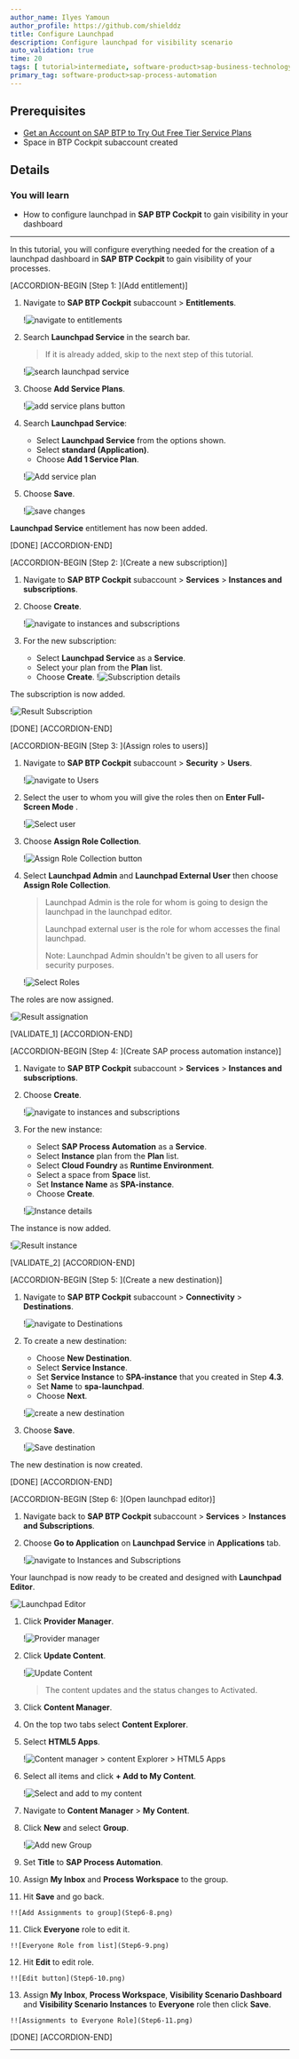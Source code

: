 ```yaml
---
author_name: Ilyes Yamoun
author_profile: https://github.com/shielddz
title: Configure Launchpad
description: Configure launchpad for visibility scenario
auto_validation: true
time: 20
tags: [ tutorial>intermediate, software-product>sap-business-technology-platform, tutorial>free-tier]
primary_tag: software-product>sap-process-automation
---
```


## Prerequisites
 - [Get an Account on SAP BTP to Try Out Free Tier Service Plans](btp-free-tier-account)
 - Space in BTP Cockpit subaccount created

## Details
### You will learn
  - How to configure launchpad in **SAP BTP Cockpit** to gain visibility in your dashboard

---
In this tutorial, you will configure everything needed for the creation of a launchpad dashboard in **SAP BTP Cockpit** to gain visibility of your processes.

[ACCORDION-BEGIN [Step 1: ](Add entitlement)]
1.  Navigate to **SAP BTP Cockpit** subaccount > **Entitlements**.

    !![navigate to entitlements](Step1-1.png)

2.  Search **Launchpad Service** in the search bar.
    > If it is already added, skip to the next step of this tutorial.

    !![search launchpad service](Step1-2.png)

3.  Choose **Add Service Plans**.

    !![add service plans button](Step1-3.png)

4.  Search **Launchpad Service**:
    - Select **Launchpad Service** from the options shown.
    - Select **standard (Application)**.
    - Choose **Add 1 Service Plan**.

    !![Add service plan](Step1-4.png)

5.  Choose **Save**.

    !![save changes](Step1-5.png)

**Launchpad Service** entitlement has now been added.

[DONE]
[ACCORDION-END]

[ACCORDION-BEGIN [Step 2: ](Create a new subscription)]
1.  Navigate to **SAP BTP Cockpit** subaccount > **Services** > **Instances and subscriptions**.

2.  Choose **Create**.

    !![navigate to instances and subscriptions](Step2-1.png)

3.  For the new subscription:
    -  Select **Launchpad Service** as a **Service**.
    -  Select your plan from the **Plan** list.
    -  Choose **Create**.
    !![Subscription details](Step2-2.png)

The subscription is now added.

!![Result Subscription](Step2-3.png)

[DONE]
[ACCORDION-END]


[ACCORDION-BEGIN [Step 3: ](Assign roles to users)]
1.  Navigate to **SAP BTP Cockpit** subaccount > **Security** > **Users**.

    !![navigate to Users](Step3-1.png)

2.  Select the user to whom you will give the roles then on **Enter Full-Screen Mode** .

    !![Select user](Step3-2.png)

3.  Choose **Assign Role Collection**.

    !![Assign Role Collection button](Step3-3.png)

4.  Select **Launchpad Admin** and **Launchpad External User** then choose **Assign Role Collection**.

    > Launchpad Admin is the role for whom is going to design the launchpad in the launchpad editor.
    >
    > Launchpad external user is the role for whom accesses the final launchpad.
    >
    > Note: Launchpad Admin shouldn't be given to all users for security purposes.

    !![Select Roles](Step3-4.png)

The roles are now assigned.

!![Result assignation](Step3-5.png)

[VALIDATE_1]
[ACCORDION-END]

[ACCORDION-BEGIN [Step 4: ](Create SAP process automation instance)]
1.  Navigate to **SAP BTP Cockpit** subaccount > **Services** > **Instances and subscriptions**.

2.  Choose **Create**.

    !![navigate to instances and subscriptions](Step2-1.png)

3.  For the new instance:
    -  Select **SAP Process Automation** as a **Service**.
    -  Select **Instance** plan from the **Plan** list.
    -  Select **Cloud Foundry** as **Runtime Environment**.
    -  Select a space from **Space** list.
    -  Set **Instance Name** as **SPA-instance**.
    -  Choose **Create**.

    !![Instance details](Step4-2.png)

The instance is now added.

!![Result instance](Step4-3.png)

[VALIDATE_2]
[ACCORDION-END]

[ACCORDION-BEGIN [Step 5: ](Create a new destination)]
1.  Navigate to **SAP BTP Cockpit** subaccount > **Connectivity** > **Destinations**.

    !![navigate to Destinations](Step5-1.png)

2.  To create a new destination:
    -  Choose **New Destination**.
    -  Select **Service Instance**.
    -  Set **Service Instance** to **SPA-instance** that you created in Step **4.3**.
    -  Set **Name** to **spa-launchpad**.
    -  Choose **Next**.

    !![create a new destination](Step5-2.png)

3.  Choose **Save**.

    !![Save destination](Step5-3.png)

The new destination is now created.

[DONE]
[ACCORDION-END]

[ACCORDION-BEGIN [Step 6: ](Open launchpad editor)]
1.  Navigate back to **SAP BTP Cockpit** subaccount > **Services** > **Instances and Subscriptions**.

2.  Choose **Go to Application** on **Launchpad Service** in **Applications** tab.

    !![navigate to Instances and Subscriptions](Step6-1.png)

Your launchpad is now ready to be created and designed with **Launchpad Editor**.

!![Launchpad Editor](Step6-2.png)

1.  Click **Provider Manager**.

    !![Provider manager](Step6-3.png)

2.  Click **Update Content**.

    !![Update Content](Step6-4.png)

    > The content updates and the status changes to Activated.

3.  Click **Content Manager**.

4.  On the top two tabs select **Content Explorer**.

4.  Select **HTML5 Apps**.

    !![Content manager > content Explorer > HTML5 Apps](Step6-5.png)

5.  Select all items and click **+ Add to My Content**.

    !![Select and add to my content](Step6-6.png)

6.  Navigate to **Content Manager** > **My Content**.

7.  Click **New** and select **Group**.

    !![Add new Group](Step6-7.png)

8.  Set **Title** to **SAP Process Automation**.

9.  Assign **My Inbox** and **Process Workspace** to the group.

10.  Hit **Save** and go back.

    !![Add Assignments to group](Step6-8.png)

11.  Click **Everyone** role to edit it.

    !![Everyone Role from list](Step6-9.png)

12.  Hit **Edit** to edit role.

    !![Edit button](Step6-10.png)

13.  Assign **My Inbox**, **Process Workspace**, **Visibility Scenario Dashboard** and **Visibility Scenario Instances** to **Everyone** role then click **Save**.

    !![Assignments to Everyone Role](Step6-11.png)

[DONE]
[ACCORDION-END]

---

